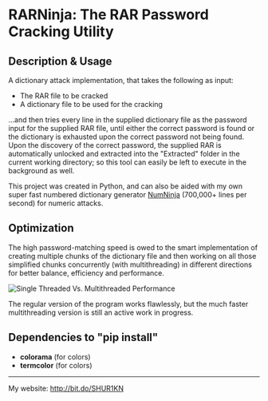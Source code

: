 # RARNinja: The RAR Password Cracking Utility

## Description & Usage
A dictionary attack implementation, that takes the following as input:

- The RAR file to be cracked
- A dictionary file to be used for the cracking

...and then tries every line in the supplied dictionary file as the password input for the supplied RAR file, until either the correct password is found or the dictionary is exhausted upon the correct password not being found. Upon the discovery of the correct password, the supplied RAR is automatically unlocked and extracted into the "Extracted" folder in the current working directory; so this tool can easily be left to execute in the background as well. 

This project was created in Python, and can also be aided with my own super fast numbered dictionary generator [NumNinja](https://github.com/SHUR1K-N/NumNinja-Number-Dictionary-Generator)  (700,000+ lines per second) for numeric attacks.

## Optimization
The high password-matching speed is owed to the smart implementation of creating multiple chunks of the dictionary file and then working on all those simplified chunks concurrently (with multithreading) in different directions for better balance, efficiency and performance.

![Single Threaded Vs. Multithreaded Performance](https://github.com/SHUR1K-N/RARNinja-RAR-Password-Cracking-Utility/blob/master/Multithreading%20Presentation.png "Single Threaded Vs. Multithreaded Performance")

The regular version of the program works flawlessly, but the much faster multithreading version is still an active work in progress.

## Dependencies to "pip install"

- **colorama** (for colors)
- **termcolor** (for colors)

------------

My website: http://bit.do/SHUR1KN
